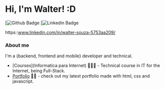 # Hi, I'm Walter! :D

[![Github Badge](https://img.shields.io/badge/-Github-000?style=flat-square&logo=Github&logoColor=white&link=//https:walterhml.github.io/CV_progamador/)
[![Linkedin Badge](https://img.shields.io/badge/-LinkedIn-blue?style=flat-square&logo=Linkedin&logoColor=white&link=https::www.linkedin.com/in/walter-souza-5753aa209/)

<a>https::www.linkedin.com/in/walter-souza-5753aa209/</a>

### About me
I'm a {backend, frontend and mobile} developer and technical.

- [Courses](Informatica para Internet) 👨🏼‍🏫 - Technical course in IT for the Internet, being Full-Stack. 
- [Portfolio](https://walterhml.github.io/CV_progamador/) ✍🏼 - check out my latest portfolio made with html, css and javascript.
